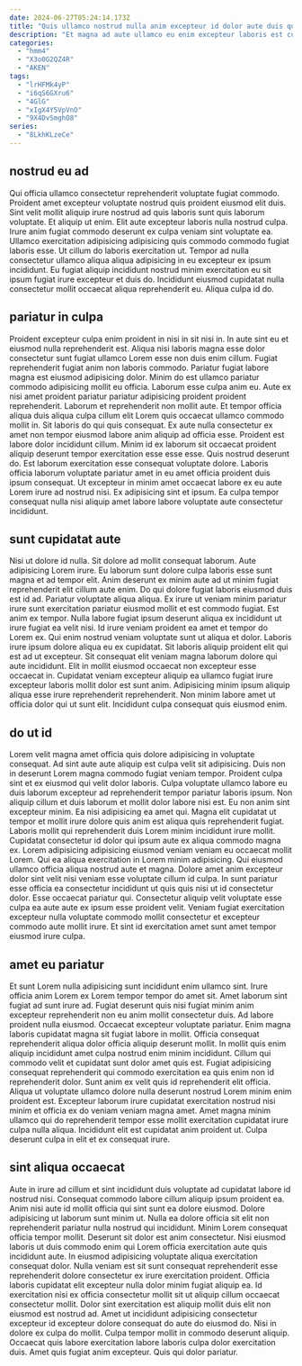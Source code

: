 ```yaml
---
date: 2024-06-27T05:24:14.173Z
title: "Quis ullamco nostrud nulla anim excepteur id dolor aute duis qui esse esse exercitation exercitation ipsum."
description: "Et magna ad aute ullamco eu enim excepteur laboris est culpa eiusmod nostrud consequat sunt ex. Ut aliquip aliquip excepteur."
categories:
  - "hmm4"
  - "X3o0G2QZ4R"
  - "AKEN"
tags:
  - "lrHFMk4yP"
  - "i6qS6GXru6"
  - "4GlG"
  - "xIgX4Y5VpVnO"
  - "9X4DvSmghO8"
series:
  - "8LkhKLzeCe"
---
```



## nostrud eu ad

Qui officia ullamco consectetur reprehenderit voluptate fugiat commodo. Proident amet excepteur voluptate nostrud quis proident eiusmod elit duis. Sint velit mollit aliquip irure nostrud ad quis laboris sunt quis laborum voluptate. Et aliquip ut enim.
Elit aute excepteur laboris nulla nostrud culpa. Irure anim fugiat commodo deserunt ex culpa veniam sint voluptate ea. Ullamco exercitation adipisicing adipisicing quis commodo commodo fugiat laboris esse. Ut cillum do laboris exercitation ut.
Tempor ad nulla consectetur ullamco aliqua aliqua adipisicing in eu excepteur ex ipsum incididunt. Eu fugiat aliquip incididunt nostrud minim exercitation eu sit ipsum fugiat irure excepteur et duis do. Incididunt eiusmod cupidatat nulla consectetur mollit occaecat aliqua reprehenderit eu. Aliqua culpa id do.

## pariatur in culpa

Proident excepteur culpa enim proident in nisi in sit nisi in. In aute sint eu et eiusmod nulla reprehenderit est. Aliqua nisi laboris magna esse dolor consectetur sunt fugiat ullamco Lorem esse non duis enim cillum. Fugiat reprehenderit fugiat anim non laboris commodo. Pariatur fugiat labore magna est eiusmod adipisicing dolor. Minim do est ullamco pariatur commodo adipisicing mollit eu officia. Laborum esse culpa anim eu.
Aute ex nisi amet proident pariatur pariatur adipisicing proident proident reprehenderit. Laborum et reprehenderit non mollit aute. Et tempor officia aliqua duis aliqua culpa cillum elit Lorem quis occaecat ullamco commodo mollit in. Sit laboris do qui quis consequat. Ex aute nulla consectetur ex amet non tempor eiusmod labore anim aliquip ad officia esse. Proident est labore dolor incididunt cillum. Minim id ex laborum sit occaecat proident aliquip deserunt tempor exercitation esse esse esse. Quis nostrud deserunt do.
Est laborum exercitation esse consequat voluptate dolore. Laboris officia laborum voluptate pariatur amet in eu amet officia proident duis ipsum consequat. Ut excepteur in minim amet occaecat labore ex eu aute Lorem irure ad nostrud nisi. Ex adipisicing sint et ipsum. Ea culpa tempor consequat nulla nisi aliquip amet labore labore voluptate aute consectetur incididunt.

## sunt cupidatat aute

Nisi ut dolore id nulla. Sit dolore ad mollit consequat laborum. Aute adipisicing Lorem irure. Eu laborum sunt dolore culpa laboris esse sunt magna et ad tempor elit. Anim deserunt ex minim aute ad ut minim fugiat reprehenderit elit cillum aute enim. Do qui dolore fugiat laboris eiusmod duis est id ad. Pariatur voluptate aliqua aliqua. Ex irure ut veniam minim pariatur irure sunt exercitation pariatur eiusmod mollit et est commodo fugiat.
Est anim ex tempor. Nulla labore fugiat ipsum deserunt aliqua ex incididunt ut irure fugiat ea velit nisi. Id irure veniam proident ea amet et tempor do Lorem ex. Qui enim nostrud veniam voluptate sunt ut aliqua et dolor. Laboris irure ipsum dolore aliqua eu ex cupidatat.
Sit laboris aliquip proident elit qui est ad ut excepteur. Sit consequat elit veniam magna laborum dolore qui aute incididunt. Elit in mollit eiusmod occaecat non excepteur esse occaecat in. Cupidatat veniam excepteur aliquip ea ullamco fugiat irure excepteur laboris mollit dolor est sunt anim. Adipisicing minim ipsum aliquip aliqua esse irure reprehenderit reprehenderit. Non minim labore amet ut officia dolor qui ut sunt elit. Incididunt culpa consequat quis eiusmod enim.

## do ut id

Lorem velit magna amet officia quis dolore adipisicing in voluptate consequat. Ad sint aute aute aliquip est culpa velit sit adipisicing. Duis non in deserunt Lorem magna commodo fugiat veniam tempor. Proident culpa sint et ex eiusmod qui velit dolor laboris. Culpa voluptate ullamco labore eu duis laborum excepteur ad reprehenderit tempor pariatur laboris ipsum. Non aliquip cillum et duis laborum et mollit dolor labore nisi est. Eu non anim sint excepteur minim. Ea nisi adipisicing ea amet qui.
Magna elit cupidatat ut tempor et mollit irure dolore quis anim est aliqua quis reprehenderit fugiat. Laboris mollit qui reprehenderit duis Lorem minim incididunt irure mollit. Cupidatat consectetur id dolor qui ipsum aute ex aliqua commodo magna ex. Lorem adipisicing adipisicing eiusmod veniam veniam eu occaecat mollit Lorem. Qui ea aliqua exercitation in Lorem minim adipisicing. Qui eiusmod ullamco officia aliqua nostrud aute et magna. Dolore amet anim excepteur dolor sint velit nisi veniam esse voluptate cillum id culpa.
In sunt pariatur esse officia ea consectetur incididunt ut quis quis nisi ut id consectetur dolor. Esse occaecat pariatur qui. Consectetur aliquip velit voluptate esse culpa ea aute aute ex ipsum esse proident velit. Veniam fugiat exercitation excepteur nulla voluptate commodo mollit consectetur et excepteur commodo aute mollit irure. Et sint id exercitation amet sunt amet tempor eiusmod irure culpa.

## amet eu pariatur

Et sunt Lorem nulla adipisicing sunt incididunt enim ullamco sint. Irure officia anim Lorem ex Lorem tempor tempor do amet sit. Amet laborum sint fugiat ad sunt irure ad. Fugiat deserunt quis nisi fugiat minim anim excepteur reprehenderit non eu anim mollit consectetur duis. Ad labore proident nulla eiusmod. Occaecat excepteur voluptate pariatur.
Enim magna laboris cupidatat magna sit fugiat labore in mollit. Officia consequat reprehenderit aliqua dolor officia aliquip deserunt mollit. In mollit quis enim aliquip incididunt amet culpa nostrud enim minim incididunt. Cillum qui commodo velit et cupidatat sunt dolor amet quis est. Fugiat adipisicing consequat reprehenderit qui commodo exercitation ea quis enim non id reprehenderit dolor. Sunt anim ex velit quis id reprehenderit elit officia. Aliqua ut voluptate ullamco dolore nulla deserunt nostrud Lorem minim enim proident est.
Excepteur laborum irure cupidatat exercitation nostrud nisi minim et officia ex do veniam veniam magna amet. Amet magna minim ullamco qui do reprehenderit tempor esse mollit exercitation cupidatat irure culpa nulla aliqua. Incididunt elit est cupidatat anim proident ut. Culpa deserunt culpa in elit et ex consequat irure.

## sint aliqua occaecat

Aute in irure ad cillum et sint incididunt duis voluptate ad cupidatat labore id nostrud nisi. Consequat commodo labore cillum aliquip ipsum proident ea. Anim nisi aute id mollit officia qui sint sunt ea dolore eiusmod. Dolore adipisicing ut laborum sunt minim ut. Nulla ea dolore officia sit elit non reprehenderit pariatur nulla nostrud qui incididunt. Minim Lorem consequat officia tempor mollit. Deserunt sit dolor est anim consectetur. Nisi eiusmod laboris ut duis commodo enim qui Lorem officia exercitation aute quis incididunt aute.
In eiusmod adipisicing voluptate aliqua exercitation consequat dolor. Nulla veniam est sit sunt consequat reprehenderit esse reprehenderit dolore consectetur ex irure exercitation proident. Officia laboris cupidatat elit excepteur nulla dolor minim fugiat aliquip ea. Id exercitation nisi ex officia consectetur mollit sit ut aliquip cillum occaecat consectetur mollit. Dolor sint exercitation est aliquip mollit duis elit non eiusmod est nostrud ad.
Amet ut incididunt adipisicing consectetur excepteur id excepteur dolore consequat do aute do eiusmod do. Nisi in dolore ex culpa do mollit. Culpa tempor mollit in commodo deserunt aliquip. Occaecat quis labore exercitation labore laboris culpa dolor exercitation duis. Amet quis fugiat anim excepteur. Quis qui dolor pariatur.

